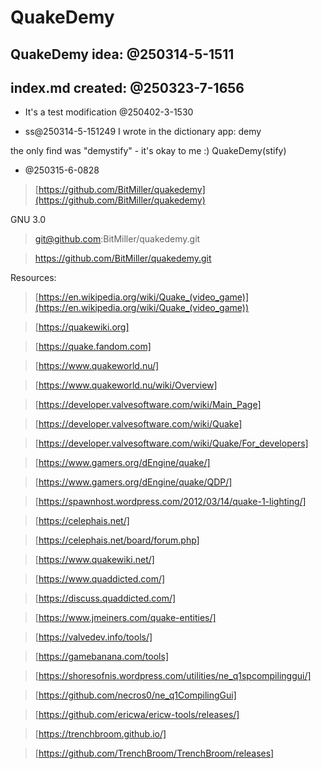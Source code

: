 # QuakeDemy

## QuakeDemy idea: @250314-5-1511

## index.md created: @250323-7-1656

- It's a test modification @250402-3-1530

- ss@250314-5-151249
I wrote in the dictionary app: demy

the only find was "demystify" - it's okay to me :)
QuakeDemy(stify)

- @250315-6-0828
> [https://github.com/BitMiller/quakedemy](https://github.com/BitMiller/quakedemy)

GNU 3.0

> git@github.com:BitMiller/quakedemy.git

> https://github.com/BitMiller/quakedemy.git


Resources:

> [https://en.wikipedia.org/wiki/Quake_(video_game)](https://en.wikipedia.org/wiki/Quake_(video_game))

> [https://quakewiki.org]

> [https://quake.fandom.com]

> [https://www.quakeworld.nu/]

> [https://www.quakeworld.nu/wiki/Overview]

> [https://developer.valvesoftware.com/wiki/Main_Page]

> [https://developer.valvesoftware.com/wiki/Quake]

> [https://developer.valvesoftware.com/wiki/Quake/For_developers]

> [https://www.gamers.org/dEngine/quake/]

> [https://www.gamers.org/dEngine/quake/QDP/]

> [https://spawnhost.wordpress.com/2012/03/14/quake-1-lighting/]

> [https://celephais.net/]

> [https://celephais.net/board/forum.php]

> [https://www.quakewiki.net/]

> [https://www.quaddicted.com/]

> [https://discuss.quaddicted.com/]

> [https://www.jmeiners.com/quake-entities/]

> [https://valvedev.info/tools/]

> [https://gamebanana.com/tools]

> [https://shoresofnis.wordpress.com/utilities/ne_q1spcompilinggui/]

> [https://github.com/necros0/ne_q1CompilingGui]

> [https://github.com/ericwa/ericw-tools/releases/]

> [https://trenchbroom.github.io/]

> [https://github.com/TrenchBroom/TrenchBroom/releases]




